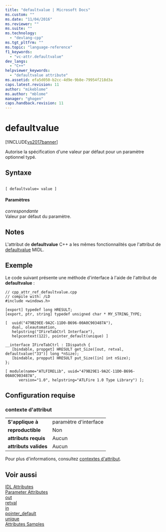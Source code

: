 ```yaml
---
title: "defaultvalue | Microsoft Docs"
ms.custom: ""
ms.date: "11/04/2016"
ms.reviewer: ""
ms.suite: ""
ms.technology: 
  - "devlang-cpp"
ms.tgt_pltfrm: ""
ms.topic: "language-reference"
f1_keywords: 
  - "vc-attr.defaultvalue"
dev_langs: 
  - "C++"
helpviewer_keywords: 
  - "defaultvalue attribute"
ms.assetid: efa5d050-b2cc-4d9e-9b8e-79954f218d3a
caps.latest.revision: 11
author: "mikeblome"
ms.author: "mblome"
manager: "ghogen"
caps.handback.revision: 11
---
```

# defaultvalue
[!INCLUDE[vs2017banner](../assembler/inline/includes/vs2017banner.md)]

Autorise la spécification d'une valeur par défaut pour un paramètre optionnel typé.  
  
## Syntaxe  
  
```  
  
[ defaultvalue= value ]  
```  
  
#### Paramètres  
 *correspondante*  
 Valeur par défaut du paramètre.  
  
## Notes  
 L'attribut de **defaultvalue** C\+\+ a les mêmes fonctionnalités que l'attribut de [defaultvalue](http://msdn.microsoft.com/library/windows/desktop/aa366793) MIDL.  
  
## Exemple  
 Le code suivant présente une méthode d'interface à l'aide de l'attribut de **defaultvalue** :  
  
```  
// cpp_attr_ref_defaultvalue.cpp  
// compile with: /LD  
#include <windows.h>  
  
[export] typedef long HRESULT;  
[export, ptr, string] typedef unsigned char * MY_STRING_TYPE;  
  
[  uuid("479B29EE-9A2C-11D0-B696-00A0C903487A"),  
   dual, oleautomation,  
   helpstring("IFireTabCtrl Interface"),  
   helpcontext(122), pointer_default(unique) ]  
  
__interface IFireTabCtrl : IDispatch {  
   [bindable, propget] HRESULT get_Size([out, retval, defaultvalue("33")] long *nSize);  
   [bindable, propput] HRESULT put_Size([in] int nSize);  
};  
  
[ module(name="ATLFIRELib", uuid="479B29E1-9A2C-11D0-B696-00A0C903487A",  
      version="1.0", helpstring="ATLFire 1.0 Type Library") ];  
```  
  
## Configuration requise  
  
### contexte d'attribut  
  
|||  
|-|-|  
|**S'applique à**|paramètre d'interface|  
|**reproductible**|Non|  
|**attributs requis**|Aucun|  
|**attributs valides**|Aucun|  
  
 Pour plus d'informations, consultez [contextes d'attribut](../windows/attribute-contexts.md).  
  
## Voir aussi  
 [IDL Attributes](../windows/idl-attributes.md)   
 [Parameter Attributes](../windows/parameter-attributes.md)   
 [out](../windows/out-cpp.md)   
 [retval](../windows/retval.md)   
 [in](../windows/in-cpp.md)   
 [pointer\_default](../windows/pointer-default.md)   
 [unique](../windows/unique-cpp.md)   
 [Attributes Samples](http://msdn.microsoft.com/fr-fr/558ebdb2-082f-44dc-b442-d8d33bf7bdb8)